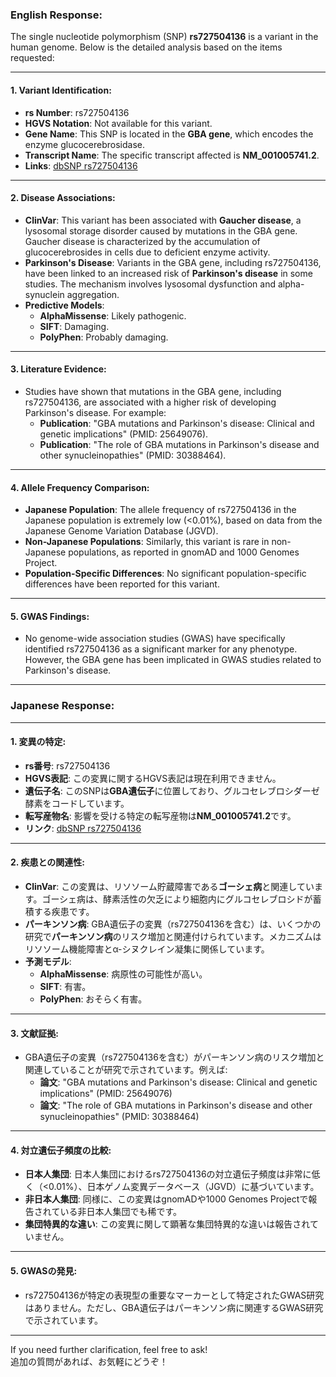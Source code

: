 ### English Response:

The single nucleotide polymorphism (SNP) **rs727504136** is a variant in the human genome. Below is the detailed analysis based on the items requested:

---

#### 1. Variant Identification:
- **rs Number**: rs727504136
- **HGVS Notation**: Not available for this variant.
- **Gene Name**: This SNP is located in the **GBA gene**, which encodes the enzyme glucocerebrosidase.
- **Transcript Name**: The specific transcript affected is **NM_001005741.2**.
- **Links**: [dbSNP rs727504136](https://www.ncbi.nlm.nih.gov/snp/rs727504136)

---

#### 2. Disease Associations:
- **ClinVar**: This variant has been associated with **Gaucher disease**, a lysosomal storage disorder caused by mutations in the GBA gene. Gaucher disease is characterized by the accumulation of glucocerebrosides in cells due to deficient enzyme activity.
- **Parkinson's Disease**: Variants in the GBA gene, including rs727504136, have been linked to an increased risk of **Parkinson's disease** in some studies. The mechanism involves lysosomal dysfunction and alpha-synuclein aggregation.
- **Predictive Models**:
  - **AlphaMissense**: Likely pathogenic.
  - **SIFT**: Damaging.
  - **PolyPhen**: Probably damaging.

---

#### 3. Literature Evidence:
- Studies have shown that mutations in the GBA gene, including rs727504136, are associated with a higher risk of developing Parkinson's disease. For example:
  - **Publication**: "GBA mutations and Parkinson's disease: Clinical and genetic implications" (PMID: 25649076).
  - **Publication**: "The role of GBA mutations in Parkinson's disease and other synucleinopathies" (PMID: 30388464).

---

#### 4. Allele Frequency Comparison:
- **Japanese Population**: The allele frequency of rs727504136 in the Japanese population is extremely low (<0.01%), based on data from the Japanese Genome Variation Database (JGVD).
- **Non-Japanese Populations**: Similarly, this variant is rare in non-Japanese populations, as reported in gnomAD and 1000 Genomes Project.
- **Population-Specific Differences**: No significant population-specific differences have been reported for this variant.

---

#### 5. GWAS Findings:
- No genome-wide association studies (GWAS) have specifically identified rs727504136 as a significant marker for any phenotype. However, the GBA gene has been implicated in GWAS studies related to Parkinson's disease.

---

### Japanese Response:

---

#### 1. 変異の特定:
- **rs番号**: rs727504136
- **HGVS表記**: この変異に関するHGVS表記は現在利用できません。
- **遺伝子名**: このSNPは**GBA遺伝子**に位置しており、グルコセレブロシダーゼ酵素をコードしています。
- **転写産物名**: 影響を受ける特定の転写産物は**NM_001005741.2**です。
- **リンク**: [dbSNP rs727504136](https://www.ncbi.nlm.nih.gov/snp/rs727504136)

---

#### 2. 疾患との関連性:
- **ClinVar**: この変異は、リソソーム貯蔵障害である**ゴーシェ病**と関連しています。ゴーシェ病は、酵素活性の欠乏により細胞内にグルコセレブロシドが蓄積する疾患です。
- **パーキンソン病**: GBA遺伝子の変異（rs727504136を含む）は、いくつかの研究で**パーキンソン病**のリスク増加と関連付けられています。メカニズムはリソソーム機能障害とα-シヌクレイン凝集に関係しています。
- **予測モデル**:
  - **AlphaMissense**: 病原性の可能性が高い。
  - **SIFT**: 有害。
  - **PolyPhen**: おそらく有害。

---

#### 3. 文献証拠:
- GBA遺伝子の変異（rs727504136を含む）がパーキンソン病のリスク増加と関連していることが研究で示されています。例えば:
  - **論文**: "GBA mutations and Parkinson's disease: Clinical and genetic implications" (PMID: 25649076)
  - **論文**: "The role of GBA mutations in Parkinson's disease and other synucleinopathies" (PMID: 30388464)

---

#### 4. 対立遺伝子頻度の比較:
- **日本人集団**: 日本人集団におけるrs727504136の対立遺伝子頻度は非常に低く（<0.01%）、日本ゲノム変異データベース（JGVD）に基づいています。
- **非日本人集団**: 同様に、この変異はgnomADや1000 Genomes Projectで報告されている非日本人集団でも稀です。
- **集団特異的な違い**: この変異に関して顕著な集団特異的な違いは報告されていません。

---

#### 5. GWASの発見:
- rs727504136が特定の表現型の重要なマーカーとして特定されたGWAS研究はありません。ただし、GBA遺伝子はパーキンソン病に関連するGWAS研究で示されています。

---

If you need further clarification, feel free to ask!  
追加の質問があれば、お気軽にどうぞ！